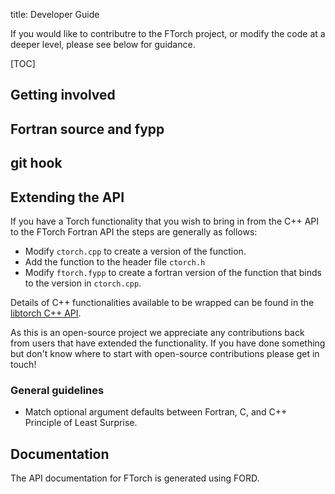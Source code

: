 title: Developer Guide

If you would like to contributre to the FTorch project, or modify the code at a deeper level, please see below for guidance.

[TOC]

## Getting involved

## Fortran source and fypp

## git hook

## Extending the API

If you have a Torch functionality that you wish to bring in from the C++ API to the FTorch Fortran API the steps are generally as follows:

* Modify `ctorch.cpp` to create a version of the function.
* Add the function to the header file `ctorch.h`
* Modify `ftorch.fypp` to create a fortran version of the function
  that binds to the version in `ctorch.cpp`.

Details of C++ functionalities available to be wrapped can be found
in the [libtorch C++ API](https://pytorch.org/cppdocs/).

As this is an open-source project we appreciate any contributions
back from users that have extended the functionality.
If you have done something but don't know where to start with
open-source contributions please get in touch!

### General guidelines

* Match optional argument defaults between Fortran, C, and C++<br>
  Principle of Least Surprise.

## Documentation

The API documentation for FTorch is generated using FORD.
